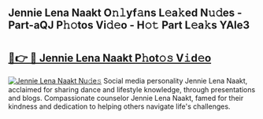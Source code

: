 ## Jennie Lena Naakt O𝚗𝚕yf𝚊ns L𝚎a𝚔ed N𝚞𝚍es - Part-aQJ P𝚑𝚘tos Vi𝚍𝚎o - H𝚘𝚝 Part L𝚎a𝚔s YAle3

# <h2><a href="http://kfel2sq.oniu.top/?m=Jennie+Lena+Naakt">🔗👉 🔴 Jennie Lena Naakt P𝚑ot𝚘𝚜 V𝚒d𝚎o</a></h2>

[![Jennie Lena Naakt Nu𝚍e𝚜](https://i.imgur.com/0qMVB7G.gif)](http://kfel2sq.oniu.top/?m=Jennie+Lena+Naakt)
Social media personality Jennie Lena Naakt, acclaimed for sharing dance and lifestyle knowledge, through presentations and blogs. Compassionate counselor Jennie Lena Naakt, famed for their kindness and dedication to helping others navigate life's challenges.  
